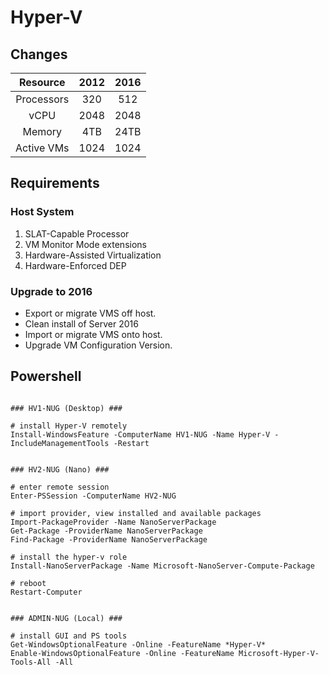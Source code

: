 <!-- TITLE: Server 2016 Hyper V -->
<!-- SUBTITLE: A quick summary of Hyper V -->

# Hyper-V

## Changes

|     Resource     	|       2012     	|  2016 |
|:-----------:	|:----------------:	|:----------------:	|
|   Processors  	|    320 | 512 | 
|   vCPU  	|    2048 | 2048 | 
|   Memory 	|    4TB | 24TB | 
|   Active VMs   	|   1024  | 1024 | 

## Requirements

### Host System

1. SLAT-Capable Processor
2. VM Monitor Mode extensions
3. Hardware-Assisted Virtualization
4. Hardware-Enforced DEP


### Upgrade to 2016
* Export or migrate VMS off host.
* Clean install of Server 2016
* Import or migrate VMS onto host.
* Upgrade VM Configuration Version.



## Powershell

```

### HV1-NUG (Desktop) ###

# install Hyper-V remotely
Install-WindowsFeature -ComputerName HV1-NUG -Name Hyper-V -IncludeManagementTools -Restart


### HV2-NUG (Nano) ###

# enter remote session
Enter-PSSession -ComputerName HV2-NUG

# import provider, view installed and available packages
Import-PackageProvider -Name NanoServerPackage
Get-Package -ProviderName NanoServerPackage
Find-Package -ProviderName NanoServerPackage

# install the hyper-v role
Install-NanoServerPackage -Name Microsoft-NanoServer-Compute-Package

# reboot
Restart-Computer


### ADMIN-NUG (Local) ###

# install GUI and PS tools
Get-WindowsOptionalFeature -Online -FeatureName *Hyper-V*
Enable-WindowsOptionalFeature -Online -FeatureName Microsoft-Hyper-V-Tools-All -All
```